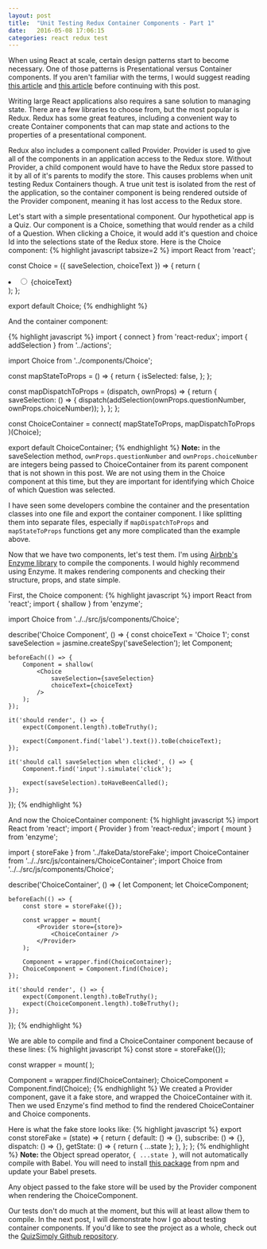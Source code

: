 ```yaml
---
layout: post
title:  "Unit Testing Redux Container Components - Part 1"
date:   2016-05-08 17:06:15
categories: react redux test
---
```

When using React at scale, certain design patterns start to become necessary. One of those patterns is Presentational versus Container components. If you aren't familiar with the terms, I would suggest reading [this article][smart-and-dumb-components] and [this article][container-components] before continuing with this post.

Writing large React applications also requires a sane solution to managing state. There are a few libraries to choose from, but the most popular is Redux. Redux has some great features, including a convenient way to create Container components that can map state and actions to the properties of a presentational component.

Redux also includes a component called Provider. Provider is used to give all of the components in an application access to the Redux store. Without Provider, a child component would have to have the Redux store passed to it by all of it's parents to modify the store. This causes problems when unit testing Redux Containers though. A true unit test is isolated from the rest of the application, so the container component is being rendered outside of the Provider component, meaning it has lost access to the Redux store.

Let's start with a simple presentational component. Our hypothetical app is a Quiz. Our component is a Choice, something that would render as a child of a Question. When clicking a Choice, it would add it's question and choice Id into the selections state of the Redux store. Here is the Choice component:
{% highlight javascript tabsize=2 %}
import React from 'react';

const Choice = ({ saveSelection, choiceText }) => {
	return (
		<li className="choice">
			<input
				type="radio"
				onClick={saveSelection}
			/>
			<label>{choiceText}</label>
		</li>
	);
};

export default Choice;
{% endhighlight %}

And the container component:

{% highlight javascript %}
import { connect } from 'react-redux';
import { addSelection } from '../actions';

import Choice from '../components/Choice';

const mapStateToProps = () => {
	return {
		isSelected: false,
	};
};

const mapDispatchToProps = (dispatch, ownProps) => {
	return {
		saveSelection: () => {
			dispatch(addSelection(ownProps.questionNumber, ownProps.choiceNumber));
		},
	};
};

const ChoiceContainer = connect(
	mapStateToProps,
	mapDispatchToProps
)(Choice);

export default ChoiceContainer;
{% endhighlight %}
**Note:** in the saveSelection method, `ownProps.questionNumber` and `ownProps.choiceNumber` are integers being passed to ChoiceContainer from its parent component that is not shown in this post. We are not using them in the Choice component at this time, but they are important for identifying which Choice of which Question was selected.

I have seen some developers combine the container and the presentation classes into one file and export the container component. I like splitting them into separate files, especially if `mapDispatchToProps` and `mapStateToProps` functions get any more complicated than the example above.

Now that we have two components, let's test them. I'm using [Airbnb's Enzyme library][enzyme-link] to compile the components. I would highly recommend using Enzyme. It makes rendering components and checking their structure, props, and state simple.

First, the Choice component:
{% highlight javascript %}
import React from 'react';
import { shallow } from 'enzyme';

import Choice from '../../src/js/components/Choice';

describe('Choice Component', () => {
	const choiceText = 'Choice 1';
	const saveSelection = jasmine.createSpy('saveSelection');
	let Component;

	beforeEach(() => {
		Component = shallow(
			<Choice
				saveSelection={saveSelection}
				choiceText={choiceText}
			/>
		);
	});

	it('should render', () => {
		expect(Component.length).toBeTruthy();

		expect(Component.find('label').text()).toBe(choiceText);
	});

	it('should call saveSelection when clicked', () => {
		Component.find('input').simulate('click');

		expect(saveSelection).toHaveBeenCalled();
	});
});
{% endhighlight %}

And now the ChoiceContainer component:
{% highlight javascript %}
import React from 'react';
import { Provider } from 'react-redux';
import { mount } from 'enzyme';

import { storeFake } from '../fakeData/storeFake';
import ChoiceContainer from '../../src/js/containers/ChoiceContainer';
import Choice from '../../src/js/components/Choice';

describe('ChoiceContainer', () => {
	let Component;
	let ChoiceComponent;

	beforeEach(() => {
		const store = storeFake({});

		const wrapper = mount(
			<Provider store={store}>
				<ChoiceContainer />
			</Provider>
		);

		Component = wrapper.find(ChoiceContainer);
		ChoiceComponent = Component.find(Choice);
	});

	it('should render', () => {
		expect(Component.length).toBeTruthy();
		expect(ChoiceComponent.length).toBeTruthy();
	});
});
{% endhighlight %}

We are able to compile and find a ChoiceContainer component because of these lines:
{% highlight javascript %}
const store = storeFake({});

const wrapper = mount(
	<Provider store={store}>
		<ChoiceContainer />
	</Provider>
);

Component = wrapper.find(ChoiceContainer);
ChoiceComponent = Component.find(Choice);
{% endhighlight %}
We created a Provider component, gave it a fake store, and wrapped the ChoiceContainer with it. Then we used Enzyme's find method to find the rendered ChoiceContainer and Choice components.

Here is what the fake store looks like:
{% highlight javascript %}
export const storeFake = (state) => {
	return {
		default: () => {},
		subscribe: () => {},
		dispatch: () => {},
		getState: () => {
			return { ...state };
		},
	};
};
{% endhighlight %}
**Note:** the Object spread operator, `{ ...state }`, will not automatically compile with Babel. You will need to install [this package][babel-object-spread] from npm and update your Babel presets.

Any object passed to the fake store will be used by the Provider component when rendering the ChoiceComponent.

Our tests don't do much at the moment, but this will at least allow them to compile. In the next post, I will demonstrate how I go about testing container components. If you'd like to see the project as a whole, check out the [QuizSimply Github repository][QuizSimply].

[smart-and-dumb-components]: https://medium.com/@dan_abramov/smart-and-dumb-components-7ca2f9a7c7d0#.5xckd0c2n

[container-components]:https://medium.com/@learnreact/container-components-c0e67432e005#.nutho0232

[enzyme-link]: http://airbnb.io/enzyme/

[babel-object-spread]: https://babeljs.io/docs/plugins/transform-object-rest-spread/

[QuizSimply]: https://github.com/wsbrunson/Quiz-Simply-React
